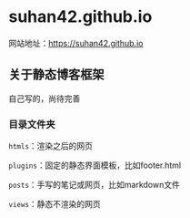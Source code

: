 # suhan42.github.io

网站地址：https://suhan42.github.io

## 关于静态博客框架

自己写的，尚待完善

### 目录文件夹

`htmls`：渲染之后的网页

`plugins`：固定的静态界面模板，比如footer.html

`posts`：手写的笔记或网页，比如markdown文件

`views`：静态不渲染的网页

